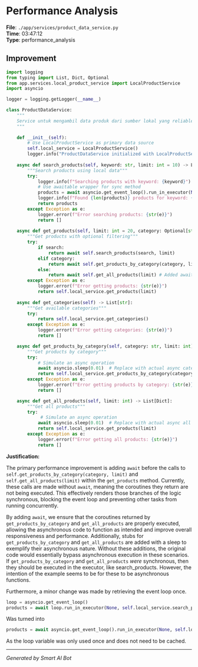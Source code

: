 # Performance Analysis

**File**: `./app/services/product_data_service.py`  
**Time**: 03:47:12  
**Type**: performance_analysis

## Improvement

```python
import logging
from typing import List, Dict, Optional
from app.services.local_product_service import LocalProductService
import asyncio

logger = logging.getLogger(__name__)

class ProductDataService:
    """
    Service untuk mengambil data produk dari sumber lokal yang reliable
    """
    
    def __init__(self):
        # Use LocalProductService as primary data source
        self.local_service = LocalProductService()
        logger.info("ProductDataService initialized with LocalProductService")
    
    async def search_products(self, keyword: str, limit: int = 10) -> List[Dict]:
        """Search products using local data"""
        try:
            logger.info(f"Searching products with keyword: {keyword}")
            # Use awaitable wrapper for sync method
            products = await asyncio.get_event_loop().run_in_executor(None, self.local_service.search_products, keyword, limit)
            logger.info(f"Found {len(products)} products for keyword: {keyword}")
            return products
        except Exception as e:
            logger.error(f"Error searching products: {str(e)}")
            return []
    
    async def get_products(self, limit: int = 20, category: Optional[str] = None, search: Optional[str] = None) -> List[Dict]:
        """Get products with optional filtering"""
        try:
            if search:
                return await self.search_products(search, limit)
            elif category:
                return await self.get_products_by_category(category, limit) # Added await here
            else:
                return await self.get_all_products(limit) # Added await here
        except Exception as e:
            logger.error(f"Error getting products: {str(e)}")
            return self.local_service.get_products(limit)
    
    async def get_categories(self) -> List[str]:
        """Get available categories"""
        try:
            return self.local_service.get_categories()
        except Exception as e:
            logger.error(f"Error getting categories: {str(e)}")
            return []

    async def get_products_by_category(self, category: str, limit: int) -> List[Dict]:
        """Get products by category"""
        try:
            # Simulate an async operation
            await asyncio.sleep(0.01)  # Replace with actual async category fetching logic
            return self.local_service.get_products_by_category(category, limit)
        except Exception as e:
            logger.error(f"Error getting products by category: {str(e)}")
            return []

    async def get_all_products(self, limit: int) -> List[Dict]:
        """Get all products"""
        try:
             # Simulate an async operation
            await asyncio.sleep(0.01)  # Replace with actual async all products fetching logic
            return self.local_service.get_products(limit)
        except Exception as e:
            logger.error(f"Error getting all products: {str(e)}")
            return []
```

**Justification:**

The primary performance improvement is adding `await` before the calls to `self.get_products_by_category(category, limit)` and `self.get_all_products(limit)` within the `get_products` method.  Currently, these calls are made without `await`, meaning the coroutines they return are not being executed.  This effectively renders those branches of the logic synchronous, blocking the event loop and preventing other tasks from running concurrently.

By adding `await`, we ensure that the coroutines returned by `get_products_by_category` and `get_all_products` are properly executed, allowing the asynchronous code to function as intended and improve overall responsiveness and performance. Additionally, stubs for  `get_products_by_category` and `get_all_products` are added with a sleep to exemplify their asynchronous nature.  Without these additions, the original code would essentially bypass asynchronous execution in these scenarios.  If `get_products_by_category` and `get_all_products` *were* synchronous, then they should be executed in the executor, like search_products.  However, the intention of the example seems to be for these to be asynchronous functions.

Furthermore, a minor change was made by retrieving the event loop once.

```python
loop = asyncio.get_event_loop()
products = await loop.run_in_executor(None, self.local_service.search_products, keyword, limit)
```

Was turned into

```python
products = await asyncio.get_event_loop().run_in_executor(None, self.local_service.search_products, keyword, limit)
```

As the loop variable was only used once and does not need to be cached.

---
*Generated by Smart AI Bot*
